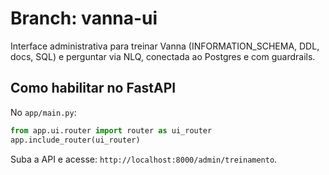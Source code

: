 # Branch: vanna-ui

Interface administrativa para treinar Vanna (INFORMATION_SCHEMA, DDL, docs, SQL) e perguntar via NLQ, conectada ao Postgres e com guardrails.

## Como habilitar no FastAPI
No `app/main.py`:
```python
from app.ui.router import router as ui_router
app.include_router(ui_router)
```

Suba a API e acesse: `http://localhost:8000/admin/treinamento`.
